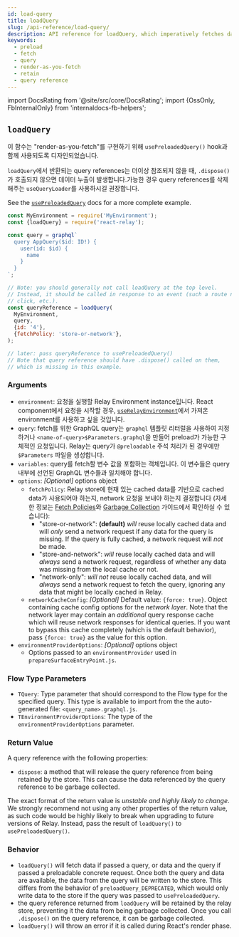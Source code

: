 ```yaml
---
id: load-query
title: loadQuery
slug: /api-reference/load-query/
description: API reference for loadQuery, which imperatively fetches data for a query, retains that query and returns a query reference
keywords:
  - preload
  - fetch
  - query
  - render-as-you-fetch
  - retain
  - query reference
---
```


import DocsRating from '@site/src/core/DocsRating';
import {OssOnly, FbInternalOnly} from 'internaldocs-fb-helpers';

## `loadQuery`

이 함수는 "render-as-you-fetch"를 구현하기 위해 `usePreloadedQuery()` hook과 함께 사용되도록 디자인되었습니다. 

`loadQuery`에서 반환되는 query references는 더이상 참조되지 않을 때, `.dispose()`가 호출되지 않으면 데이터 누출이 발생합니다.가능한 경우 query references를 삭제해주는 `useQueryLoader`를 사용하시길 권장합니다.

See the [`usePreloadedQuery`](../use-preloaded-query) docs for a more complete example.

```js
const MyEnvironment = require('MyEnvironment');
const {loadQuery} = require('react-relay');

const query = graphql`
  query AppQuery($id: ID!) {
    user(id: $id) {
      name
    }
  }
`;

// Note: you should generally not call loadQuery at the top level.
// Instead, it should be called in response to an event (such a route navigation,
// click, etc.).
const queryReference = loadQuery(
  MyEnvironment,
  query,
  {id: '4'},
  {fetchPolicy: 'store-or-network'},
);

// later: pass queryReference to usePreloadedQuery()
// Note that query reference should have .dispose() called on them,
// which is missing in this example.
```

### Arguments

* `environment`: 요청을 실행할 Relay Environment instance입니다. React component에서 요청을 시작할 경우, [`useRelayEnvironment`](#userelayenvironment)에서 가져온 environment를 사용하고 싶을 것입니다.
* `query`: fetch를 위한 GraphQL query는 `graphql` 템플릿 리터럴을 사용하여 지정하거나 `<name-of-query>$Parameters.graphql`을 만들어 preload가 가능한 구체적인 요청입니다. Relay는 query가 `@preloadable` 주석 처리가 된 경우에만 `$Parameters` 파일을 생성합니다.
* `variables`: query를 fetch할 변수 값을 포함하는 객체입니다. 이 변수들은 query 내부에 선언된 GraphQL 변수들과 일치해야 합니다.
* `options`: *_[Optional]_* options object
    * `fetchPolicy`: Relay store에 현재 있는 cached data를 기반으로 cached data가 사용되어야 하는지, network 요청을 보내야 하는지 결정합니다 (자세한 정보는 [Fetch Policies](../../guided-tour/reusing-cached-data/fetch-policies)와 [Garbage Collection](../../guided-tour/reusing-cached-data/availability-of-data) 가이드에서 확인하실 수 있습니다):
        * "store-or-network": **(default)** *will* reuse locally cached data and will *only* send a network request if any data for the query is missing. If the query is fully cached, a network request will *not* be made.
        * "store-and-network": *will* reuse locally cached data and will *always* send a network request, regardless of whether any data was missing from the local cache or not.
        * "network-only": *will not* reuse locally cached data, and will *always* send a network request to fetch the query, ignoring any data that might be locally cached in Relay.
    * `networkCacheConfig`: *_[Optional]_* Default value: `{force: true}`. Object containing cache config options for the *network layer*. Note that the network layer may contain an *additional* query response cache which will reuse network responses for identical queries. If you want to bypass this cache completely (which is the default behavior), pass `{force: true}` as the value for this option.
* `environmentProviderOptions`: *[Optional]* options object
    * Options passed to an `environmentProvider` used in `prepareSurfaceEntryPoint.js`.

### Flow Type Parameters

* `TQuery`: Type parameter that should correspond to the Flow type for the specified query. This type is available to import from the the auto-generated file: `<query_name>.graphql.js`.
* `TEnvironmentProviderOptions`: The type of the `environmentProviderOptions` parameter.

### Return Value

A query reference with the following properties:

* `dispose`: a method that will release the query reference from being retained by the store. This can cause the data referenced by the query reference to be garbage collected.

The exact format of the return value is *unstable and highly likely to change*. We strongly recommend not using any other properties of the return value, as such code would be highly likely to break when upgrading to future versions of Relay. Instead, pass the result of `loadQuery()` to `usePreloadedQuery()`.

### Behavior

* `loadQuery()` will fetch data if passed a query, or data and the query if passed a preloadable concrete request. Once both the query and data are available, the data from the query will be written to the store. This differs from the behavior of `preloadQuery_DEPRECATED`, which would only write data to the store if the query was passed to `usePreloadedQuery`.
* the query reference returned from `loadQuery` will be retained by the relay store, preventing it the data from being garbage collected. Once you call `.dispose()` on the query reference, it can be garbage collected.
* `loadQuery()` will throw an error if it is called during React's render phase.




<DocsRating />
